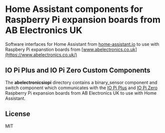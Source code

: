# Home Assistant components for Raspberry Pi expansion boards from AB Electronics UK

Software interfaces for Home Assistant from [home-assistant.io](https://home-assistant.io/) to use with Raspbery Pi expanstion boards from [www.abelectronics.co.uk](https://www.abelectronics.co.uk/)


## IO Pi Plus and IO Pi Zero Custom Components
The **abelectronicsiopi** directory contains a binary_sensor component and switch component which  communicates with the [IO Pi Plus](https://www.abelectronics.co.uk/p/54/io-pi-plus) and [IO Pi Zero](https://www.abelectronics.co.uk/p/71/io-pi-zero) Raspberry Pi expansion boards from AB Electronics UK to use with Home Assistant.

## License
MIT
